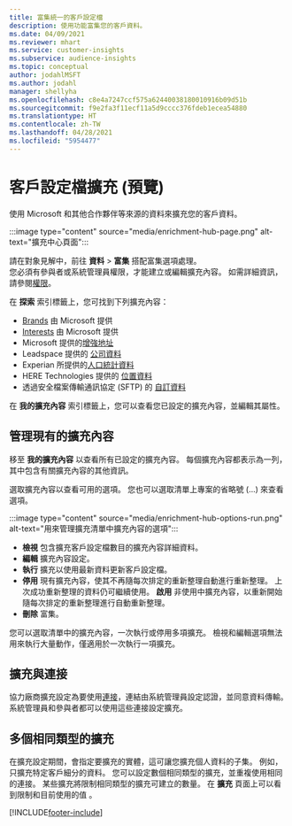 ```yaml
---
title: 富集統一的客戶設定檔
description: 使用功能富集您的客戶資料。
ms.date: 04/09/2021
ms.reviewer: mhart
ms.service: customer-insights
ms.subservice: audience-insights
ms.topic: conceptual
author: jodahlMSFT
ms.author: jodahl
manager: shellyha
ms.openlocfilehash: c8e4a7247ccf575a62440038180010916b09d51b
ms.sourcegitcommit: f9e2fa3f11ecf11a5d9cccc376fdeb1ecea54880
ms.translationtype: HT
ms.contentlocale: zh-TW
ms.lasthandoff: 04/28/2021
ms.locfileid: "5954477"
---
```

# <a name="enrichment-for-customer-profiles-preview"></a>客戶設定檔擴充 (預覽)

使用 Microsoft 和其他合作夥伴等來源的資料來擴充您的客戶資料。

:::image type="content" source="media/enrichment-hub-page.png" alt-text="擴充中心頁面":::

請在對象見解中，前往 **資料** > **富集** 搭配富集選項處理。    
您必須有參與者或系統管理員權限，才能建立或編輯擴充內容。 如需詳細資訊，請參閱[權限](permissions.md)。

在 **探索** 索引標籤上，您可找到下列擴充內容：

- [Brands](enrichment-microsoft.md) 由 Microsoft 提供
- [Interests](enrichment-microsoft.md) 由 Microsoft 提供
- Microsoft 提供的[增強地址](enrichment-enhanced-addresses.md)
- Leadspace 提供的 [公司資料](enrichment-leadspace.md)
- Experian 所提供的[人口統計資料](enrichment-experian.md)
- HERE Technologies 提供的 [位置資料](enrichment-here.md)
- 透過安全檔案傳輸通訊協定 (SFTP) 的 [自訂資料](enrichment-SFTP-custom-import.md)

在 **我的擴充內容** 索引標籤上，您可以查看您已設定的擴充內容，並編輯其屬性。

## <a name="manage-existing-enrichments"></a>管理現有的擴充內容

移至 **我的擴充內容** 以查看所有已設定的擴充內容。 每個擴充內容都表示為一列，其中包含有關擴充內容的其他資訊。

選取擴充內容以查看可用的選項。 您也可以選取清單上專案的省略號 (...) 來查看選項。

:::image type="content" source="media/enrichment-hub-options-run.png" alt-text="用來管理擴充清單中擴充內容的選項":::

- **檢視** 包含擴充客戶設定檔數目的擴充內容詳細資料。
- **編輯** 擴充內容設定。
- **執行** 擴充以使用最新資料更新客戶設定檔。
- **停用** 現有擴充內容，使其不再隨每次排定的重新整理自動進行重新整理。 上次成功重新整理的資料仍可繼續使用。 **啟用** 非使用中擴充內容，以重新開始隨每次排定的重新整理進行自動重新整理。
- **刪除** 富集。

您可以選取清單中的擴充內容，一次執行或停用多項擴充。 檢視和編輯選項無法用來執行大量動作，僅適用於一次執行一項擴充。

## <a name="enrichments-and-connections"></a>擴充與連接

協力廠商擴充設定為要使用[連接](connections.md)，連結由系統管理員設定認證，並同意資料傳輸。 系統管理員和參與者都可以使用這些連接設定擴充。  

## <a name="multiple-enrichments-of-the-same-type"></a>多個相同類型的擴充

在擴充設定期間，會指定要擴充的實體，這可讓您擴充個人資料的子集。 例如，只擴充特定客戶細分的資料。 您可以設定數個相同類型的擴充，並重複使用相同的連接。 某些擴充將限制相同類型的擴充可建立的數量。 在 **擴充** 頁面上可以看到限制和目前使用的值 。

[!INCLUDE[footer-include](../includes/footer-banner.md)]
